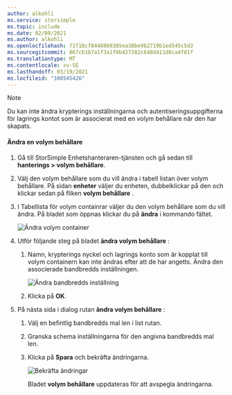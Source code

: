 ```yaml
---
author: alkohli
ms.service: storsimple
ms.topic: include
ms.date: 02/09/2021
ms.author: alkohli
ms.openlocfilehash: 71f18cf8448060385ea38be9b2719b1ed545c5d2
ms.sourcegitcommit: 867cb1b7a1f3a1f0b427282c648d411d0ca4f81f
ms.translationtype: MT
ms.contentlocale: sv-SE
ms.lasthandoff: 03/19/2021
ms.locfileid: "100545426"
---
```

> [!NOTE] 
> Du kan inte ändra krypterings inställningarna och autentiseringsuppgifterna för lagrings kontot som är associerat med en volym behållare när den har skapats.

#### <a name="to-modify-a-volume-container"></a>Ändra en volym behållare

1. Gå till StorSimple Enhetshanteraren-tjänsten och gå sedan till **hanterings > volym behållare**.

2. Välj den volym behållare som du vill ändra i tabell listan över volym behållare. På sidan **enheter** väljer du enheten, dubbelklickar på den och klickar sedan på fliken **volym behållare** .

3. I Tabellista för volym containrar väljer du den volym behållare som du vill ändra. På bladet som öppnas klickar du på **ändra** i kommando fältet.

    ![Ändra volym container](./media/storsimple-8000-modify-volume-container/modify-volume-container-01.png)

4. Utför följande steg på bladet **ändra volym behållare** :
   
   1. Namn, krypterings nyckel och lagrings konto som är kopplat till volym containern kan inte ändras efter att de har angetts. Ändra den associerade bandbredds inställningen.<!--STEPS NEED WORK. Updated screen doesn't show alternative to Unlimited or subsequent steps if they customize bandwidth. Can we talk them through this (briefly)?-->
      
       ![Ändra bandbredds inställning](./media/storsimple-8000-modify-volume-container/modify-volume-container-02.png)<!--New graphic based on: modify-volume-container-bw-setting.png-->

   1.  Klicka på **OK**.<!--If they choose Custom, do they still click OK, or are there more steps?-->

5. På nästa sida i dialog rutan **ändra volym behållare** :<!--This step happens only if they choose Custom bandwidth? Are the steps similar to those in "Add volume container," step 3f, above?"-->
   
   1. Välj en befintlig bandbredds mal len i list rutan.
   1. Granska schema inställningarna för den angivna bandbredds mal len.
   1. Klicka på **Spara** och bekräfta ändringarna.
      
       ![Bekräfta ändringar](./media/storsimple-8000-modify-volume-container/modify-volume-container-03.png)

      Bladet **volym behållare** uppdateras för att avspegla ändringarna.
